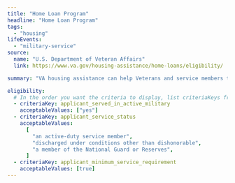 ```yaml
---
title: "Home Loan Program"
headline: "Home Loan Program"
tags:
  - "housing"
lifeEvents:
  - "military-service"
source:
  name: "U.S. Department of Veteran Affairs"
  link: https://www.va.gov/housing-assistance/home-loans/eligibility/

summary: "VA housing assistance can help Veterans and service members to buy, build or improve a home, or refinance a home loan."

eligibility:
  # In the order you want the criteria to display, list criteriaKeys from the csv here, each followed by a comma-separated list of which values indicate eligibility for that criteria. Wrap individual values in quotes if they have inner commas.
  - criteriaKey: applicant_served_in_active_military
    acceptableValues: ["yes"]
  - criteriaKey: applicant_service_status
    acceptableValues:
      [
        "an active-duty service member",
        "discharged under conditions other than dishonorable",
        "a member of the National Guard or Reserves",
      ]
  - criteriaKey: applicant_minimum_service_requirement
    acceptableValues: [true]
---
```

